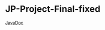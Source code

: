 # JP-Project-Final-fixed
[JavaDoc](https://chuckt95.github.io/JP-Project-Final-fixed/javadocs/index.html)
